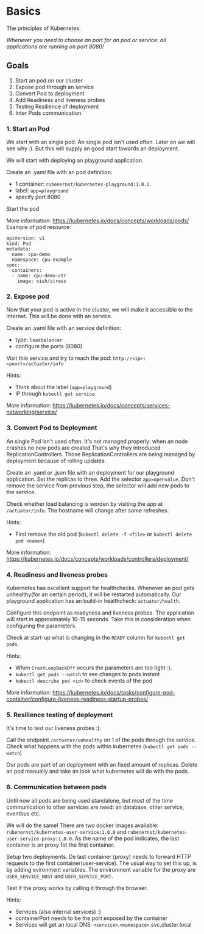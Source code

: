 # Basics
The principles of Kubernetes.

*Whenever you need to choose an port for an pod or service: all applications are running on port 8080!*

## Goals
1. Start an pod on our cluster
2. Expose pod through an service
3. Convert Pod to deployment
4. Add Readiness and liveness probes
5. Testing Resilience of deployment
6. Inter Pods communication

### 1. Start an Pod
We start with an single pod. An single pod isn't used often. Later on we will see why :). But this will supply an good start towards an deployment.

We will start with deploying an playground application.

Create an .yaml file with an pod definition:
 - 1 container: `rubenernst/kubernetes-playground:1.0.2`.
 - label: `app=playground`
 - specify port 8080

Start the pod

More information: https://kubernetes.io/docs/concepts/workloads/pods/
Example of pod resource:
```
apiVersion: v1
kind: Pod
metadata:
  name: cpu-demo
  namespace: cpu-example
spec:
  containers:
  - name: cpu-demo-ctr
    image: vish/stress
```
 
### 2. Expose pod
Now that your pod is active in the cluster, we will make it accessible to the internet. This will be done with an service.

Create an .yaml file with an service definition:
 - type: `loadbalancer`
 - configure the ports (8080)
 
Visit thie service and try to reach the pod: `http://<ip>:<poort>/actuator/info`

Hints:
 - Think about the label (`app=playground`)
 - IP through `kubectl get service`
 
 More information: https://kubernetes.io/docs/concepts/services-networking/service/
 
### 3. Convert Pod to Deployment
An single Pod isn't used often. It's not managed properly: when an node crashes no new pods are created.That's why they introduced ReplicationControllers. Those ReplicationControllers are being managed by deployment because of rolling updates.
 
Create an .yaml or .json file with an deployment for our playground application. Set the replicas to three. Add the selector `app=openvalue`. Don't remove the service from previous step, the selector will add new pods to the service.

Check whether load balancing is worden by visiting the app at `/actuator/info`. The hostname will change after some refreshes. 

Hints:
 - First remove the old pod (`kubectl delete -f <file>` or `kubectl delete pod <name>`)
 
 More information: https://kubernetes.io/docs/concepts/workloads/controllers/deployment/
 
### 4. Readiness and liveness probes
Kubernetes has excellent support for healthchecks. Whenever an pod gets unhealthy(for an certain period), it will be restarted automatically.
Our playground application has an build-in healthcheck: `actuator/health`.

Configure this endpoint as readyness and liveness probes. The application will start in approximately 10-15 seconds. Take this in consideration when configuring the parameters. 

Check at start-up what is changing in the `READY` column for `kubectl get pods`.

Hints:
 - When `CrashLoopBackOff` occurs the parameters are too tight :).
 - `kubectl get pods --watch` to see changes to pods instant
 - `kubectl describe pod <id>` to check events of the pod
 
 More information: https://kubernetes.io/docs/tasks/configure-pod-container/configure-liveness-readiness-startup-probes/
 
### 5. Resilience testing of deployment
It's time to test our liveness probes :).

Call the endpoint `/actuator/unhealthy` on 1 of the pods through the service.
Check what happens with the pods within kubernetes (`kubectl get pods --watch`)

Our pods are part of an deployment with an fixed amount of replicas. Delete an pod manually and take an look what kubernetes will do with the pods.
  
### 6. Communication between pods
Until now all pods are being used standalone, but most of the time communication to other services are need: an database, other service, eventbus etc.

We will do the same! There are two docker images available: `rubenernst/kubernetes-user-service:1.0.0` and `rubenernst/kubernetes-user-service-proxy:1.0.0`. As the name of the pod indicates, the last container is an proxy fot the first container.

Setup two deployments. De last container (proxy) needs to forward HTTP requests to the first container(user-service). The usual way to set this up, is by adding evironment variables. The environment variable for the proxy are `USER_SERVICE_HOST` and `USER_SERVICE_PORT`. 

Test if the proxy works by calling it through the browser.

Hints:
 - Services (also internal services) :)
 - containerPort needs to be the port exposed by the container
 - Services will get an local DNS: `<service>`.`<namespace>`.svc.cluster.local
